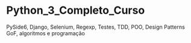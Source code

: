 # Python_3_Completo_Curso
 PySide6, Django, Selenium, Regexp, Testes, TDD, POO, Design Patterns GoF, algoritmos e programação
